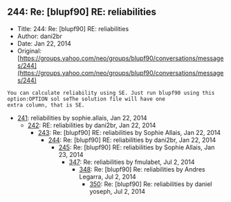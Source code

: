 ## 244: Re: [blupf90] RE: reliabilities

- Title: 244: Re: [blupf90] RE: reliabilities
- Author: dani2br
- Date: Jan 22, 2014
- Original: [https://groups.yahoo.com/neo/groups/blupf90/conversations/messages/244](https://groups.yahoo.com/neo/groups/blupf90/conversations/messages/244)

```
You can calculate reliability using SE. Just run blupf90 using this option:OPTION sol seThe solution file will have one
extra column, that is SE.
```

- [241](0241.md): reliabilities by sophie.allais, Jan 22, 2014
    - [242](0242.md): RE: reliabilities by dani2br, Jan 22, 2014
        - [243](0243.md): Re: [blupf90] RE: reliabilities by Sophie Allais, Jan 22, 2014
            - [244](0244.md): Re: [blupf90] RE: reliabilities by dani2br, Jan 22, 2014
                - [245](0245.md): Re: [blupf90] RE: reliabilities by Sophie Allais, Jan 23, 2014
                    - [347](0347.md): Re: reliabilities by fmulabet, Jul 2, 2014
                        - [348](0348.md): Re: [blupf90] Re: reliabilities by Andres Legarra, Jul 2, 2014
                            - [350](0350.md): Re: [blupf90] Re: reliabilities by daniel yoseph, Jul 2, 2014
